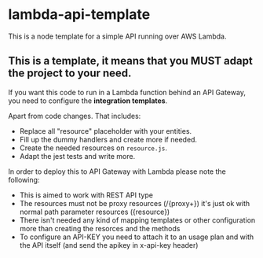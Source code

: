 # lambda-api-template
This is a node template for a simple API running over AWS Lambda.

## This is a template, it means that you MUST adapt the project to your need. 

If you want this code to run in a Lambda function behind an API Gateway, you need to configure the **integration templates**. 

Apart from code changes. That includes:
* Replace all "resource" placeholder with your entities.
* Fill up the dummy handlers and create more if needed.
* Create the needed resources on `resource.js`.
* Adapt the jest tests and write more.

In order to deploy this to API Gateway with Lambda please note the following:
- This is aimed to work with REST API type
- The resources must not be proxy resources (/{proxy+}) it's just ok with normal path parameter resources ({resource})
- There isn't needed any kind of mapping templates or other configuration more than creating the resorces and the methods
- To configure an API-KEY you need to attach it to an usage plan and with the API itself (and send the apikey in x-api-key header)
